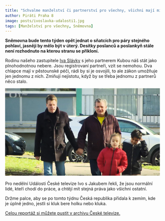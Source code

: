 ```yaml
---
title: "Schvalme manželství či partnerství pro všechny, všichni mají mít stejná práva"
author: Piráti Praha 8
image: posts/ivoslavka-udalosti1.jpg
tags: [Manželství pro všechny, Sněmovna]
---
```


**Sněmovna bude tento týden opět jednat o sňatcích pro páry stejného pohlaví, jasněji by mělo být v úterý. Desítky poslanců a poslankyň stále není rozhodnuto na kterou stranu se přikloní.**

Rodinu našeho zastupitele [Iva Slávky](https://praha8.pirati.cz/lide/ivo-slavka.html) s jeho partnerem Kubou náš stát jako plnohodnotnou nebere. Jsou registrovaní partneři, vzít se nemohou. Dva chlapce mají v pěstounské péči, rádi by si je osvojili, to ale zákon umožňuje jen jednomu z nich. Zmiňují nejistotu, když by se třeba jednomu z partnerů něco stalo.

![Ivo Slávka s partnerem v Událostech České televize](/assets/img/posts/ivoslavka-udalosti2.jpg)

Pro nedělní Události České televize Ivo s Jakubem řekli, že jsou normální lidé, kteří chodí do práce, a chtějí mít stejná práva jako všichni ostatní. 

Držme palce, aby se po tomto týdnu Česká republika přidala k zemím, kde je úplně jedno, jestli si kluk bere holku nebo kluka. 

[Celou reportáž si můžete pustit v archivu České televize.](https://pi2.cz/ct24-stejnapravaprovsechny)